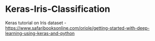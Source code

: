 # Keras-Iris-Classification
Keras tutorial on Iris dataset - https://www.safaribooksonline.com/oriole/getting-started-with-deep-learning-using-keras-and-python
